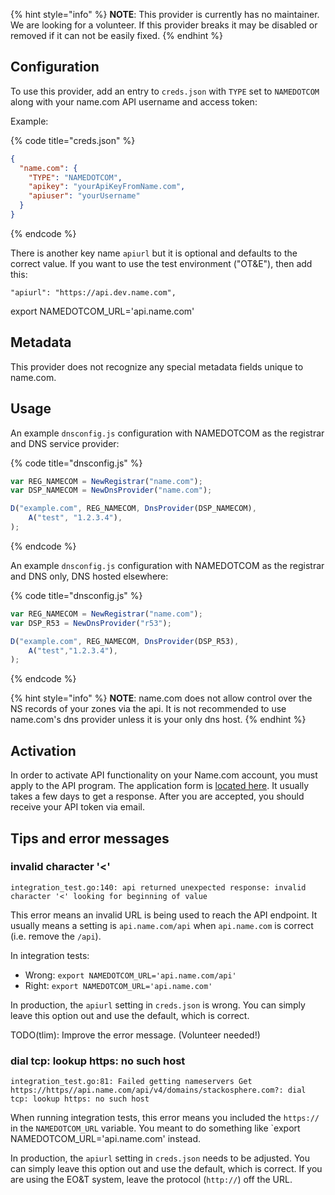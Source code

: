 {% hint style="info" %}
**NOTE**: This provider is currently has no maintainer. We are looking for
a volunteer. If this provider breaks it may be disabled or removed if
it can not be easily fixed.
{% endhint %}

## Configuration

To use this provider, add an entry to `creds.json` with `TYPE` set to `NAMEDOTCOM`
along with your name.com API username and access token:

Example:

{% code title="creds.json" %}
```json
{
  "name.com": {
    "TYPE": "NAMEDOTCOM",
    "apikey": "yourApiKeyFromName.com",
    "apiuser": "yourUsername"
  }
}
```
{% endcode %}

There is another key name `apiurl` but it is optional and defaults to the correct value. If you want to use the test environment ("OT&E"), then add this:

    "apiurl": "https://api.dev.name.com",

export NAMEDOTCOM_URL='api.name.com'


## Metadata
This provider does not recognize any special metadata fields unique to name.com.

## Usage

An example `dnsconfig.js` configuration with NAMEDOTCOM
as the registrar and DNS service provider:

{% code title="dnsconfig.js" %}
```javascript
var REG_NAMECOM = NewRegistrar("name.com");
var DSP_NAMECOM = NewDnsProvider("name.com");

D("example.com", REG_NAMECOM, DnsProvider(DSP_NAMECOM),
    A("test", "1.2.3.4"),
);
```
{% endcode %}

An example `dnsconfig.js` configuration with NAMEDOTCOM
as the registrar and DNS only, DNS hosted elsewhere:

{% code title="dnsconfig.js" %}
```javascript
var REG_NAMECOM = NewRegistrar("name.com");
var DSP_R53 = NewDnsProvider("r53");

D("example.com", REG_NAMECOM, DnsProvider(DSP_R53),
    A("test","1.2.3.4"),
);
```
{% endcode %}

{% hint style="info" %}
**NOTE**: name.com does not allow control over the NS records of your zones via the api. It is not recommended to use name.com's dns provider unless it is your only dns host.
{% endhint %}

## Activation
In order to activate API functionality on your Name.com account, you must apply to the API program. The application form is [located here](https://www.name.com/reseller/apply). It usually takes a few days to get a response. After you are accepted, you should receive your API token via email.

## Tips and error messages

### invalid character '<'

```text
integration_test.go:140: api returned unexpected response: invalid character '<' looking for beginning of value
```

This error means an invalid URL is being used to reach the API
endpoint.  It usually means a setting is `api.name.com/api` when
`api.name.com` is correct (i.e. remove the `/api`).

In integration tests:

 * Wrong: `export NAMEDOTCOM_URL='api.name.com/api'`
 * Right: `export NAMEDOTCOM_URL='api.name.com'`

In production, the `apiurl` setting in `creds.json` is wrong. You can
simply leave this option out and use the default, which is correct.

TODO(tlim): Improve the error message. (Volunteer needed!)


### dial tcp: lookup https: no such host

```text
integration_test.go:81: Failed getting nameservers Get https://https//api.name.com/api/v4/domains/stackosphere.com?: dial tcp: lookup https: no such host
```

When running integration tests, this error
means you included the `https://` in the `NAMEDOTCOM_URL` variable.
You meant to do something like `export NAMEDOTCOM_URL='api.name.com' instead.

In production, the `apiurl` setting in `creds.json` needs to be
adjusted. You can simply leave this option out and use the default,
which is correct. If you are using the EO&T system, leave the
protocol (`http://`) off the URL.
